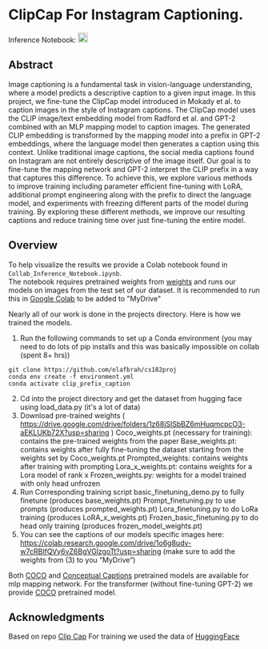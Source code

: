 # ClipCap For Instagram Captioning.


Inference Notebook: <a href="https://colab.research.google.com/drive/1o6g8udv-w7cRBlfQVy6vZ6BgVGlzgoTt?usp=sharing"><img src="https://colab.research.google.com/assets/colab-badge.svg" height=20></a>  

## Abstract  
Image captioning is a fundamental task in vision-language understanding, where a model predicts a descriptive caption to a given input image. In this project, we fine-tune the ClipCap model introduced in Mokady et al. to caption images in the style of Instagram captions. The ClipCap model uses the CLIP image/text embedding model from Radford et al. and GPT-2 combined with an MLP mapping model to caption images. The generated CLIP embedding is transformed by the mapping model into a prefix in GPT-2 embeddings, where the language model then generates a caption using this context. Unlike traditional image captions, the social media captions found on Instagram are not entirely descriptive of the image itself. Our goal is to fine-tune the mapping network and GPT-2 interpret the CLIP prefix in a way that captures this difference. To achieve this, we explore various methods to improve training including parameter efficient fine-tuning with LoRA, additional prompt engineering along with the prefix to direct the language model, and experiments with freezing different parts of the model during training. By exploring these different methods, we improve our resulting captions and reduce training time over just fine-tuning the entire model.



## Overview
To help visualize the results we provide a Colab notebook found in `Collab_Inference_Notebook.ipynb`.   
The notebook requires pretrained weights from [weights](https://drive.google.com/drive/folders/1z68jSlSbBZ6mHuqmcpcO3-aEKLUKb72X?usp=sharing) and runs our models on images from the test set of our dataset. It is recommended to run this in [Google Colab](https://colab.research.google.com/drive/1o6g8udv-w7cRBlfQVy6vZ6BgVGlzgoTt?usp=sharing) to be added to "MyDrive"

Nearly all of our work is done in the projects directory. Here is how we trained the models.
1. Run the following commands to set up a Conda environment (you may need to do lots of pip installs and this was basically impossible on collab (spent 8+ hrs))
```
git clone https://github.com/olafbrah/cs182proj
conda env create -f environment.yml
conda activate clip_prefix_caption
```
2. Cd into the project directory and get the dataset from hugging face using load_data.py (it's a lot of data)
3. Download pre-trained weights ( https://drive.google.com/drive/folders/1z68jSlSbBZ6mHuqmcpcO3-aEKLUKb72X?usp=sharing )
    Coco_weights.pt (necessary for training): contains the pre-trained weights from the paper
    Base_weights.pt: contains weights after fully fine-tuning the dataset starting from the weights set by Coco_weights.pt
    Prompted_weights: contains weights after training with prompting
    Lora_x_weights.pt: contains weights for a Lora model of rank x
    Frozen_weights.py: weights for a model trained with only head unfrozen
4. Run Corresponding training script
   basic_finetuning_demo.py to fully finetune (produces base_weights.pt)
   Prompt_finetuning.py to use prompts (produces prompted_weights.pt)
   Lora_finetuning.py to do LoRa training (produces LoRA_x_weights.pt)
   Frozen_basic_finetuning.py to do head only training (produces frozen_model_weights.pt)
5. You can see the captions of our models specific images here: https://colab.research.google.com/drive/1o6g8udv-w7cRBlfQVy6vZ6BgVGlzgoTt?usp=sharing (make sure to add the weights from (3) to you “MyDrive”)



Both [COCO](https://drive.google.com/file/d/1IdaBtMSvtyzF0ByVaBHtvM0JYSXRExRX/view?usp=sharing) and [Conceptual Captions](https://drive.google.com/file/d/14pXWwB4Zm82rsDdvbGguLfx9F8aM7ovT/view?usp=sharing) pretrained models are available for mlp mapping network. For the transformer (without fine-tuning GPT-2) we provide [COCO](https://drive.google.com/file/d/1GYPToCqFREwi285wPLhuVExlz7DDUDfJ/view?usp=sharing) pretrained model.


## Acknowledgments
Based on repo [Clip Cap](https://github.com/rmokady/CLIP_prefix_caption) 
For training we used the data of [HuggingFace](https://huggingface.co/datasets/kkcosmos/instagram-images-with-captions) 



